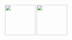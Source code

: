 <img src="https://fhsys.com.br/core-wordpress/wp-content/uploads/2017/06/postgresql-logo.png" height="100" width="100">
<img src="https://upload.wikimedia.org/wikipedia/commons/thumb/d/d9/Node.js_logo.svg/1200px-Node.js_logo.svg.png" height="100" width="100">


